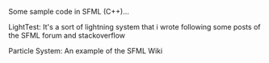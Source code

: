 Some sample code in SFML (C++)...

LightTest:
It's a sort of lightning system that i wrote following some posts of the SFML forum and stackoverflow

Particle System:
An example of the SFML Wiki
